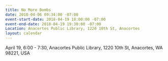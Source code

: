 ```yaml
---
title: No More Bombs
date: 2018-04-06 09:34:00 -07:00
event-start-date: 2018-04-19 18:00:00 -07:00
event-end-date: 2018-04-19 19:30:00 -07:00
Location: Anacortes Public Library, 1220 10th St, Anacortes
layout: calendar
---
```


April 19, 6:00 - 7:30, Anacortes Public Library, 1220 10th St, Anacortes, WA 98221, USA